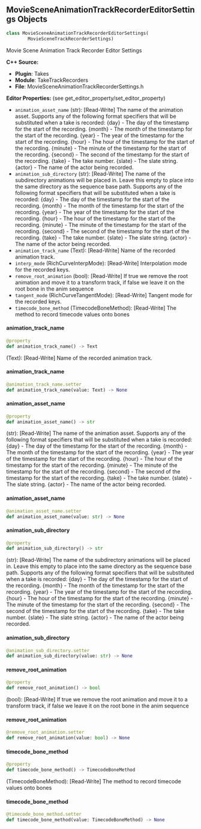 ## MovieSceneAnimationTrackRecorderEditorSettings Objects

```python
class MovieSceneAnimationTrackRecorderEditorSettings(
        MovieSceneTrackRecorderSettings)
```

Movie Scene Animation Track Recorder Editor Settings

**C++ Source:**

- **Plugin**: Takes
- **Module**: TakeTrackRecorders
- **File**: MovieSceneAnimationTrackRecorderSettings.h

**Editor Properties:** (see get_editor_property/set_editor_property)

- ``animation_asset_name`` (str):  [Read-Write] The name of the animation asset.
  Supports any of the following format specifiers that will be substituted when a take is recorded:
  {day}       - The day of the timestamp for the start of the recording.
  {month}     - The month of the timestamp for the start of the recording.
  {year}      - The year of the timestamp for the start of the recording.
  {hour}      - The hour of the timestamp for the start of the recording.
  {minute}    - The minute of the timestamp for the start of the recording.
  {second}    - The second of the timestamp for the start of the recording.
  {take}      - The take number.
  {slate}     - The slate string.
  {actor}     - The name of the actor being recorded.
- ``animation_sub_directory`` (str):  [Read-Write] The name of the subdirectory animations will be placed in. Leave this empty to place into the same directory as the sequence base path.
  Supports any of the following format specifiers that will be substituted when a take is recorded:
  {day}       - The day of the timestamp for the start of the recording.
  {month}     - The month of the timestamp for the start of the recording.
  {year}      - The year of the timestamp for the start of the recording.
  {hour}      - The hour of the timestamp for the start of the recording.
  {minute}    - The minute of the timestamp for the start of the recording.
  {second}    - The second of the timestamp for the start of the recording.
  {take}      - The take number.
  {slate}     - The slate string.
  {actor}     - The name of the actor being recorded.
- ``animation_track_name`` (Text):  [Read-Write] Name of the recorded animation track.
- ``interp_mode`` (RichCurveInterpMode):  [Read-Write] Interpolation mode for the recorded keys.
- ``remove_root_animation`` (bool):  [Read-Write] If true we remove the root animation and move it to a transform track, if false we leave it on the root bone in the anim sequence
- ``tangent_mode`` (RichCurveTangentMode):  [Read-Write] Tangent mode for the recorded keys.
- ``timecode_bone_method`` (TimecodeBoneMethod):  [Read-Write] The method to record timecode values onto bones

<a id="unreal.MovieSceneAnimationTrackRecorderEditorSettings.animation_track_name"></a>

#### animation_track_name

```python
@property
def animation_track_name() -> Text
```

(Text):  [Read-Write] Name of the recorded animation track.

<a id="unreal.MovieSceneAnimationTrackRecorderEditorSettings.animation_track_name"></a>

#### animation_track_name

```python
@animation_track_name.setter
def animation_track_name(value: Text) -> None
```

<a id="unreal.MovieSceneAnimationTrackRecorderEditorSettings.animation_asset_name"></a>

#### animation_asset_name

```python
@property
def animation_asset_name() -> str
```

(str):  [Read-Write] The name of the animation asset.
Supports any of the following format specifiers that will be substituted when a take is recorded:
{day}       - The day of the timestamp for the start of the recording.
{month}     - The month of the timestamp for the start of the recording.
{year}      - The year of the timestamp for the start of the recording.
{hour}      - The hour of the timestamp for the start of the recording.
{minute}    - The minute of the timestamp for the start of the recording.
{second}    - The second of the timestamp for the start of the recording.
{take}      - The take number.
{slate}     - The slate string.
{actor}     - The name of the actor being recorded.

<a id="unreal.MovieSceneAnimationTrackRecorderEditorSettings.animation_asset_name"></a>

#### animation_asset_name

```python
@animation_asset_name.setter
def animation_asset_name(value: str) -> None
```

<a id="unreal.MovieSceneAnimationTrackRecorderEditorSettings.animation_sub_directory"></a>

#### animation_sub_directory

```python
@property
def animation_sub_directory() -> str
```

(str):  [Read-Write] The name of the subdirectory animations will be placed in. Leave this empty to place into the same directory as the sequence base path.
Supports any of the following format specifiers that will be substituted when a take is recorded:
{day}       - The day of the timestamp for the start of the recording.
{month}     - The month of the timestamp for the start of the recording.
{year}      - The year of the timestamp for the start of the recording.
{hour}      - The hour of the timestamp for the start of the recording.
{minute}    - The minute of the timestamp for the start of the recording.
{second}    - The second of the timestamp for the start of the recording.
{take}      - The take number.
{slate}     - The slate string.
{actor}     - The name of the actor being recorded.

<a id="unreal.MovieSceneAnimationTrackRecorderEditorSettings.animation_sub_directory"></a>

#### animation_sub_directory

```python
@animation_sub_directory.setter
def animation_sub_directory(value: str) -> None
```

<a id="unreal.MovieSceneAnimationTrackRecorderEditorSettings.remove_root_animation"></a>

#### remove_root_animation

```python
@property
def remove_root_animation() -> bool
```

(bool):  [Read-Write] If true we remove the root animation and move it to a transform track, if false we leave it on the root bone in the anim sequence

<a id="unreal.MovieSceneAnimationTrackRecorderEditorSettings.remove_root_animation"></a>

#### remove_root_animation

```python
@remove_root_animation.setter
def remove_root_animation(value: bool) -> None
```

<a id="unreal.MovieSceneAnimationTrackRecorderEditorSettings.timecode_bone_method"></a>

#### timecode_bone_method

```python
@property
def timecode_bone_method() -> TimecodeBoneMethod
```

(TimecodeBoneMethod):  [Read-Write] The method to record timecode values onto bones

<a id="unreal.MovieSceneAnimationTrackRecorderEditorSettings.timecode_bone_method"></a>

#### timecode_bone_method

```python
@timecode_bone_method.setter
def timecode_bone_method(value: TimecodeBoneMethod) -> None
```

<a id="unreal.MovieSceneAnimationTrackRecorderSettings"></a>